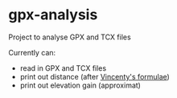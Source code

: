 # gpx-analysis

Project to analyse GPX and TCX files

Currently can:
- read in GPX and TCX files
- print out distance (after [Vincenty's formulae](https://en.wikipedia.org/wiki/Vincenty%27s_formulae))
- print out elevation gain (approximat)
